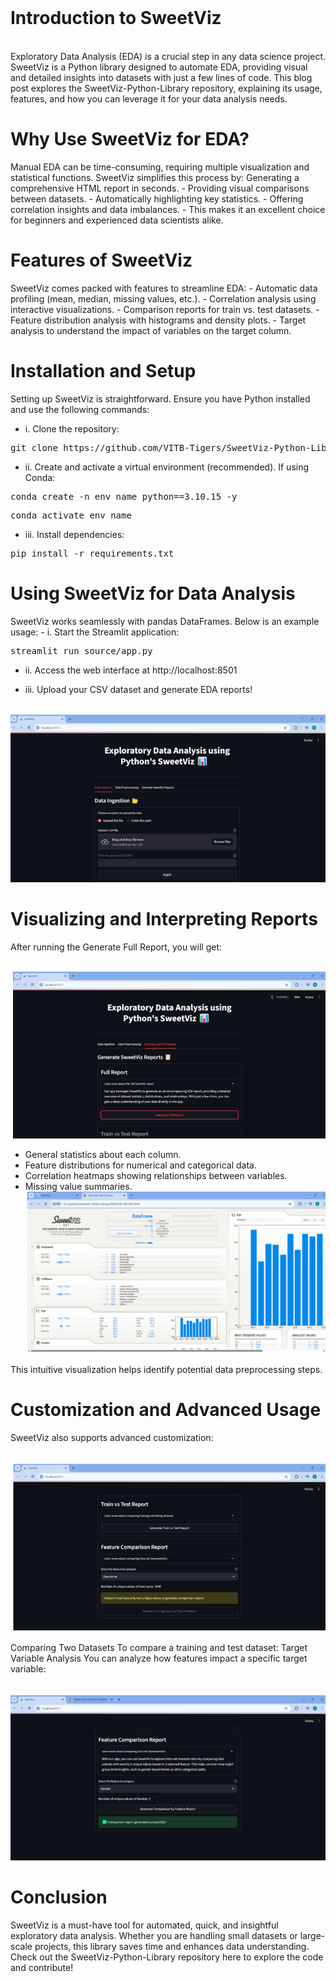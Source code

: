 <br>

<h1>Introduction to SweetViz</h1><br>
Exploratory Data Analysis (EDA) is a crucial step in any data science project. SweetViz is a Python library designed to automate EDA, providing visual and detailed insights into datasets with just a few lines of code.
This blog post explores the SweetViz-Python-Library repository, explaining its usage, features, and how you can leverage it for your data analysis needs.

<h1>Why Use SweetViz for EDA?</h1>
Manual EDA can be time-consuming, requiring multiple visualization and statistical functions. SweetViz simplifies this process by:
Generating a comprehensive HTML report in seconds.
- Providing visual comparisons between datasets.
- Automatically highlighting key statistics.
- Offering correlation insights and data imbalances.
- This makes it an excellent choice for beginners and experienced data scientists alike.

<h1>Features of SweetViz</h1>
SweetViz comes packed with features to streamline EDA:
- Automatic data profiling (mean, median, missing values, etc.).
- Correlation analysis using interactive visualizations.
- Comparison reports for train vs. test datasets.
- Feature distribution analysis with histograms and density plots.
- Target analysis to understand the impact of variables on the target column.

<h1>Installation and Setup</h1>
Setting up SweetViz is straightforward. Ensure you have Python installed and use the following commands:

- i. Clone the repository:<br>
<pre>git clone https://github.com/VITB-Tigers/SweetViz-Python-Library</pre>

- ii. Create and activate a virtual environment (recommended). If using Conda:<br>
<pre>conda create -n env_name python==3.10.15 -y</pre>
<pre>conda activate env_name</pre>

- iii. Install dependencies:<br>
<pre>pip install -r requirements.txt</pre>

<h1>Using SweetViz for Data Analysis</h1>
SweetViz works seamlessly with pandas DataFrames. Below is an example usage:
- i. Start the Streamlit application:
<pre>streamlit run source/app.py</pre>

- ii. Access the web interface at http://localhost:8501

- iii. Upload your CSV dataset and generate EDA reports!

<br>![alt text](/static/image-1.png)<br>


<h1>Visualizing and Interpreting Reports</h1>
After running the Generate Full Report, you will get:

<br>![alt text](/static/image-2.png)<br>
- General statistics about each column.
- Feature distributions for numerical and categorical data.
- Correlation heatmaps showing relationships between variables.
- Missing value summaries.
<br>![alt text](/static/image-3.png)<br>

This intuitive visualization helps identify potential data preprocessing steps.

<h1>Customization and Advanced Usage</h1>
SweetViz also supports advanced customization:

<br>![alt text](/static/image-4.png)<br>

Comparing Two Datasets
To compare a training and test dataset:
Target Variable Analysis
You can analyze how features impact a specific target variable:

<br>![alt text](/static/image-5.png)<br>

<h1>Conclusion</h1>
SweetViz is a must-have tool for automated, quick, and insightful exploratory data analysis. Whether you are handling small datasets or large-scale projects, this library saves time and enhances data understanding.
Check out the SweetViz-Python-Library repository here to explore the code and contribute!






